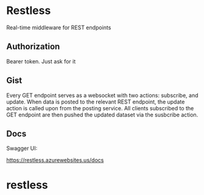 # Restless

Real-time middleware for REST endpoints

## Authorization

Bearer token.  Just ask for it

## Gist

Every GET endpoint serves as a websocket with two actions: subscribe, and update.  When data is posted to the relevant REST endpoint, the update action is called upon from the posting service.  All clients subscribed to the GET endpoint are then pushed the updated dataset via the susbcribe action.

## Docs

Swagger UI:

https://restless.azurewebsites.us/docs

# restless
